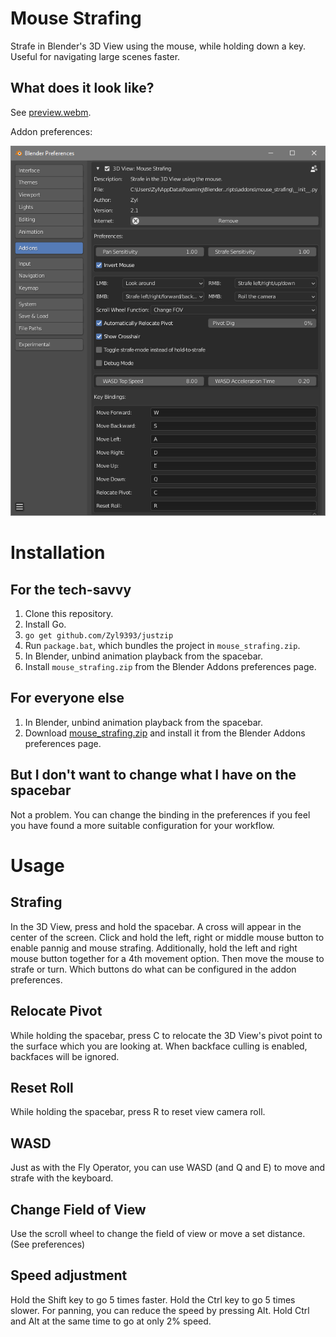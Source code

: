 # Mouse Strafing
Strafe in Blender's 3D View using the mouse, while holding down a key. Useful for navigating large scenes faster.

## What does it look like?
See [preview.webm](https://raw.githubusercontent.com/Zyl9393/mouse_strafing/master/preview.webm).

Addon preferences:

![Addon preferences](prefs.png "Addon preferences")

# Installation
## For the tech-savvy
1. Clone this repository.
2. Install Go.
3. `go get github.com/Zyl9393/justzip`
4. Run `package.bat`, which bundles the project in `mouse_strafing.zip`.
5. In Blender, unbind animation playback from the spacebar.
6. Install `mouse_strafing.zip` from the Blender Addons preferences page.

## For everyone else
1. In Blender, unbind animation playback from the spacebar.
2. Download [mouse_strafing.zip](https://github.com/Zyl9393/mouse_strafing/raw/master/mouse_strafing.zip) and install it from the Blender Addons preferences page.

## But I don't want to change what I have on the spacebar
Not a problem. You can change the binding in the preferences if you feel you have found a more suitable configuration for your workflow.

# Usage
## Strafing
In the 3D View, press and hold the spacebar. A cross will appear in the center of the screen. Click and hold the left, right or middle mouse button to enable pannig and mouse strafing. Additionally, hold the left and right mouse button together for a 4th movement option. Then move the mouse to strafe or turn. Which buttons do what can be configured in the addon preferences.

## Relocate Pivot
While holding the spacebar, press C to relocate the 3D View's pivot point to the surface which you are looking at. When backface culling is enabled, backfaces will be ignored.

## Reset Roll
While holding the spacebar, press R to reset view camera roll.

## WASD
Just as with the Fly Operator, you can use WASD (and Q and E) to move and strafe with the keyboard.

## Change Field of View
Use the scroll wheel to change the field of view or move a set distance. (See preferences)

## Speed adjustment
Hold the Shift key to go 5 times faster. Hold the Ctrl key to go 5 times slower. For panning, you can reduce the speed by pressing Alt. Hold Ctrl and Alt at the same time to go at only 2% speed.

